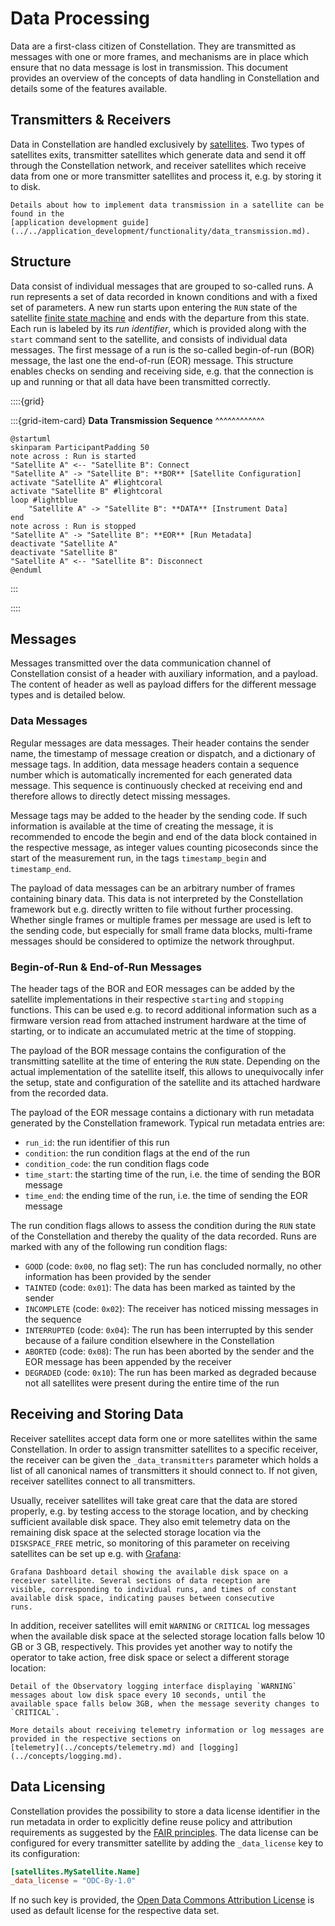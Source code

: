 # Data Processing

Data are a first-class citizen of Constellation. They are transmitted as messages with one or more frames, and mechanisms
are in place which ensure that no data message is lost in transmission.
This document provides an overview of the concepts of data handling in Constellation and details some of the features
available.

## Transmitters & Receivers

Data in Constellation are handled exclusively by [satellites](./satellite.md).
Two types of satellites exits, transmitter satellites which generate data and send it off through the Constellation network,
and receiver satellites which receive data from one or more transmitter satellites and process it, e.g. by storing it to
disk.

```{seealso}
Details about how to implement data transmission in a satellite can be found in the
[application development guide](../../application_development/functionality/data_transmission.md).
```

## Structure

Data consist of individual messages that are grouped to so-called runs. A run represents a set of data recorded in known
conditions and with a fixed set of parameters.
A new run starts upon entering the `RUN` state of the satellite [finite state machine](./satellite.md#the-finite-state-machine)
and ends with the departure from this state.
Each run is labeled by its _run identifier_, which is provided along with the `start` command sent to the satellite, and
consists of individual data messages.
The first message of a run is the so-called begin-of-run (BOR) message, the last one the end-of-run (EOR) message.
This structure enables checks on sending and receiving side, e.g. that the connection is up and running or that all data have
been transmitted correctly.

::::{grid}

:::{grid-item-card}
**Data Transmission Sequence**
^^^^^^^^^^^^

```plantuml
@startuml
skinparam ParticipantPadding 50
note across : Run is started
"Satellite A" <-- "Satellite B": Connect
"Satellite A" -> "Satellite B": **BOR** [Satellite Configuration]
activate "Satellite A" #lightcoral
activate "Satellite B" #lightcoral
loop #lightblue
    "Satellite A" -> "Satellite B": **DATA** [Instrument Data]
end
note across : Run is stopped
"Satellite A" -> "Satellite B": **EOR** [Run Metadata]
deactivate "Satellite A"
deactivate "Satellite B"
"Satellite A" <-- "Satellite B": Disconnect
@enduml
```

:::

::::


## Messages

Messages transmitted over the data communication channel of Constellation consist of a header with auxiliary information, and
a payload. The content of header as well as payload differs for the different message types and is detailed below.

### Data Messages

Regular messages are data messages. Their header contains the sender name, the timestamp of message creation or dispatch, and
a dictionary of message tags.
In addition, data message headers contain a sequence number which is automatically incremented for each generated data message.
This sequence is continuously checked at receiving end and therefore allows to directly detect missing messages.

Message tags may be added to the header by the sending code. If such information is available at the time of creating the
message, it is recommended to encode the begin and end of the data block contained in the respective message, as integer
values counting picoseconds since the start of the measurement run, in the tags `timestamp_begin` and `timestamp_end`.

The payload of data messages can be an arbitrary number of frames containing binary data.
This data is not interpreted by the Constellation framework but e.g. directly written to file without further processing.
Whether single frames or multiple frames per message are used is left to the sending code, but especially for small frame
data blocks, multi-frame messages should be considered to optimize the network throughput.

### Begin-of-Run & End-of-Run Messages

The header tags of the BOR and EOR messages can be added by the satellite implementations in their respective `starting` and
`stopping` functions. This can be used e.g. to record additional information such as a firmware version read from attached
instrument hardware at the time of starting, or to indicate an accumulated metric at the time of stopping.

The payload of the BOR message contains the configuration of the transmitting satellite at the time of entering the `RUN`
state. Depending on the actual implementation of the satellite itself, this allows to unequivocally infer the setup, state
and configuration of the satellite and its attached hardware from the recorded data.

The payload of the EOR message contains a dictionary with run metadata generated by the Constellation framework.
Typical run metadata entries are:

* `run_id`: the run identifier of this run
* `condition`: the run condition flags at the end of the run
* `condition_code`: the run condition flags code
* `time_start`: the starting time of the run, i.e. the time of sending the BOR message
* `time_end`: the ending time of the run, i.e. the time of sending the EOR message

The run condition flags allows to assess the condition during the `RUN` state of the Constellation and thereby the quality of the
data recorded. Runs are marked with any of the following run condition flags:

* `GOOD` (code: `0x00`, no flag set): The run has concluded normally, no other information has been provided by the sender
* `TAINTED` (code: `0x01`): The data has been marked as tainted by the sender
* `INCOMPLETE` (code: `0x02`): The receiver has noticed missing messages in the sequence
* `INTERRUPTED` (code: `0x04`): The run has been interrupted by this sender because of a failure condition elsewhere in the Constellation
* `ABORTED` (code: `0x08`): The run has been aborted by the sender and the EOR message has been appended by the receiver
* `DEGRADED` (code: `0x10`): The run has been marked as degraded because not all satellites were present during the entire time of the run


## Receiving and Storing Data

Receiver satellites accept data form one or more satellites within the same Constellation. In order to assign transmitter
satellites to a specific receiver, the receiver can be given the `_data_transmitters` parameter which holds a list of all
canonical names of transmitters it should connect to. If not given, receiver satellites connect to all transmitters.

Usually, receiver satellites will take great care that the data are stored properly, e.g. by testing access to the storage
location, and by checking sufficient available disk space. They also emit telemetry data on the remaining disk space at the
selected storage location via the `DISKSPACE_FREE` metric, so monitoring of this parameter on receiving satellites can be
set up e.g. with [Grafana](../howtos/setup_influxdb_grafana.md):

```{figure} diskspace_grafana.png
Grafana Dashboard detail showing the available disk space on a receiver satellite. Several sections of data reception are
visible, corresponding to individual runs, and times of constant available disk space, indicating pauses between consecutive
runs.
```

In addition, receiver satellites will emit `WARNING` or `CRITICAL` log messages when the available disk space at the
selected storage location falls below 10 GB or 3 GB, respectively. This provides yet another way to notify the operator to
take action, free disk space or select a different storage location:

```{figure} diskspace_observatory.png
Detail of the Observatory logging interface displaying `WARNING` messages about low disk space every 10 seconds, until the
available space falls below 3GB, when the message severity changes to `CRITICAL`.
```

```{seealso}
More details about receiving telemetry information or log messages are provided in the respective sections on
[telemetry](../concepts/telemetry.md) and [logging](../concepts/logging.md).
```

## Data Licensing

Constellation provides the possibility to store a data license identifier in the run metadata in order to explicitly
define reuse policy and attribution requirements as suggested by the [FAIR principles](https://www.go-fair.org/fair-principles/).
The data license can be configured for every transmitter satellite by adding the `_data_license` key to its configuration:

```toml
[satellites.MySatellite.Name]
_data_license = "ODC-By-1.0"
```

If no such key is provided, the [Open Data Commons Attribution License](https://opendatacommons.org/licenses/by/) is used as
default license for the respective data set.
